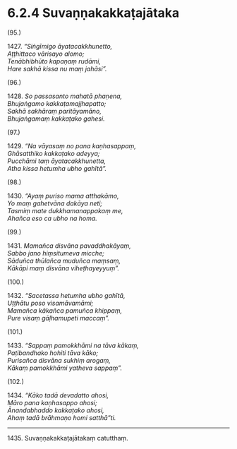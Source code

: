 # 6.2.4 Suvaṇṇakakkaṭajātaka

(95.)

1427\. _“Siṅgīmigo āyatacakkhunetto,_  
_Aṭṭhittaco vārisayo alomo;_  
_Tenābhibhūto kapaṇaṃ rudāmi,_  
_Hare sakhā kissa nu maṃ jahāsi”._  

(96.)

1428\. _So passasanto mahatā phaṇena,_  
_Bhujaṅgamo kakkaṭamajjhapatto;_  
_Sakhā sakhāraṃ paritāyamāno,_  
_Bhujaṅgamaṃ kakkaṭako gahesi._  

(97.)

1429\. _“Na vāyasaṃ no pana kaṇhasappaṃ,_  
_Ghāsatthiko kakkaṭako adeyya;_  
_Pucchāmi taṃ āyatacakkhunetta,_  
_Atha kissa hetumha ubho gahītā”._  

(98.)

1430\. _“Ayaṃ puriso mama atthakāmo,_  
_Yo maṃ gahetvāna dakāya neti;_  
_Tasmiṃ mate dukkhamanappakaṃ me,_  
_Ahañca eso ca ubho na homa._  

(99.)

1431\. _Mamañca disvāna pavaddhakāyaṃ,_  
_Sabbo jano hiṃsitumeva micche;_  
_Sāduñca thūlañca muduñca maṃsaṃ,_  
_Kākāpi maṃ disvāna viheṭhayeyyuṃ”._  

(100.)

1432\. _“Sacetassa hetumha ubho gahītā,_  
_Uṭṭhātu poso visamāvamāmi;_  
_Mamañca kākañca pamuñca khippaṃ,_  
_Pure visaṃ gāḷhamupeti maccaṃ”._  

(101.)

1433\. _“Sappaṃ pamokkhāmi na tāva kākaṃ,_  
_Paṭibandhako hohiti tāva kāko;_  
_Purisañca disvāna sukhiṃ arogaṃ,_  
_Kākaṃ pamokkhāmi yatheva sappaṃ”._  

(102.)

1434\. _“Kāko tadā devadatto ahosi,_  
_Māro pana kaṇhasappo ahosi;_  
_Ānandabhaddo kakkaṭako ahosi,_  
_Ahaṃ tadā brāhmaṇo homi satthā”ti._  

---

1435\. Suvaṇṇakakkaṭajātakaṃ catutthaṃ.
